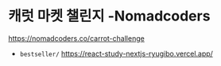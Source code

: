 # 캐럿 마켓 챌린지 -Nomadcoders

https://nomadcoders.co/carrot-challenge

- `bestseller/` https://react-study-nextjs-ryugibo.vercel.app/
